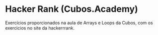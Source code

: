 # Hacker Rank (Cubos.Academy)
Exercícios proporcionados na aula de Arrays e Loops da Cubos, com os exercicios no site da hackerrrank.
